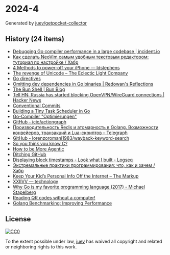 # 2024-4

Generated by [juev/getpocket-collector](https://github.com/juev/getpocket-collector)

## History (24 items)

- [Debugging Go compiler performance in a large codebase | incident.io](https://incident.io/blog/go-build-faster)
- [Как сделать NeoVim самым удобным текстовым редактором: туториал по настройке / Хабр](https://habr.com/ru/companies/billing/articles/786512/)
- [4 Methods to power-off your iPhone — ldstephens](https://ldstephens.me/4-methods-to-power-off-your-iphone)
- [The revenge of Unicode – The Eclectic Light Company](https://eclecticlight.co/2024/01/20/the-revenge-of-unicode/)
- [Go directives](https://www.conner.dev/blog/go-directives)
- [Omitting dev dependencies in Go binaries | Redowan's Reflections](https://rednafi.com/go/omit_dev_dependencies_in_binaries/)
- [The Bun Shell | Bun Blog](https://bun.sh/blog/the-bun-shell)
- [Tell HN: Russia has started blocking OpenVPN/WireGuard connections | Hacker News](https://news.ycombinator.com/item?id=39067213)
- [Conventional Commits](https://www.conventionalcommits.org/en/v1.0.0/)
- [Building a Tiny Task Scheduler in Go](https://buildwithgo.substack.com/p/building-a-tiny-task-scheduler-in)
- [Go-Compiler "Optimierungen"](https://source-fellows.com/golang-compiler-time/)
- [GitHub - icio/actiongraph](https://github.com/icio/actiongraph)
- [Производительность Redis и атомарность в Golang. Возможности конвейеров, транзакций и Lua-скриптов – Telegraph](https://telegra.ph/Proizvoditelnost-Redis-i-atomarnost-v-Golang-Vozmozhnosti-konvejerov-tranzakcij-i-Lua-skriptov-01-21)
- [GitHub - lorenzoromani1983/wayback-keyword-search](https://github.com/lorenzoromani1983/wayback-keyword-search)
- [So you think you know C?](https://wordsandbuttons.online/so_you_think_you_know_c.html)
- [How to be More Agentic](https://usefulfictions.substack.com/p/how-to-be-more-agentic)
- [Ditching GitHub](https://tomscii.sig7.se/2024/01/Ditching-GitHub)
- [Displaying block timestamps - Look what I built - Logseq](https://discuss.logseq.com/t/displaying-block-timestamps/24594)
- [Экстремальные практики программирования: что, как и зачем / Хабр](https://habr.com/ru/companies/yandex_praktikum/articles/787084/)
- [Keep Your Kid’s Personal Info Off the Internet – The Markup](https://themarkup.org/gentle-january/2024/01/22/keep-your-kids-personal-info-off-the-internet)
- [XXIIVV — technology](http://wiki.xxiivv.com/site/technology)
- [Why Go is my favorite programming language (2017) - Michael Stapelberg](https://michael.stapelberg.ch/posts/2017-08-19-golang_favorite/)
- [Reading QR codes without a computer!](https://qr.blinry.org)
- [Golang Benchmarking: Improving Performance](https://golang.withcodeexample.com/blog/golang-benchmarking/)

## License

[![CC0](https://mirrors.creativecommons.org/presskit/buttons/88x31/svg/cc-zero.svg)](https://creativecommons.org/publicdomain/zero/1.0/)

To the extent possible under law, [juev](https://github.com/juev) has waived all copyright and related or neighboring rights to this work.
